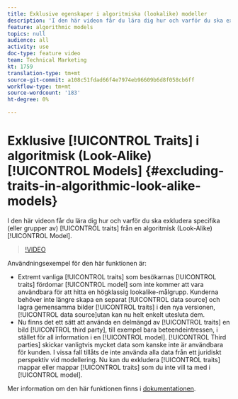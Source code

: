 ```yaml
---
title: Exklusive egenskaper i algoritmiska (lookalike) modeller
description: 'I den här videon får du lära dig hur och varför du ska exkludera specifika (eller grupper av) egenskaper från en algoritmisk (Look-Alike) modell. '
feature: algorithmic models
topics: null
audience: all
activity: use
doc-type: feature video
team: Technical Marketing
kt: 1759
translation-type: tm+mt
source-git-commit: a108c51fdad66f4e7974eb96609b6d8f058cb6ff
workflow-type: tm+mt
source-wordcount: '183'
ht-degree: 0%

---
```



# Exklusive [!UICONTROL Traits] i algoritmisk (Look-Alike) [!UICONTROL Models] {#excluding-traits-in-algorithmic-look-alike-models}

I den här videon får du lära dig hur och varför du ska exkludera specifika (eller grupper av) [!UICONTROL traits] från en algoritmisk (Look-Alike) [!UICONTROL Model].

>[!VIDEO](https://video.tv.adobe.com/v/25569/?quality=12)

Användningsexempel för den här funktionen är:

* Extremt vanliga [!UICONTROL traits] som besökarnas [!UICONTROL traits] fördomar [!UICONTROL model] som inte kommer att vara användbara för att hitta en högklassig lookalike-målgrupp. Kunderna behöver inte längre skapa en separat [!UICONTROL data source] och lagra gemensamma bilder [!UICONTROL traits] i den nya versionen, [!UICONTROL data source]utan kan nu helt enkelt utesluta dem.
* Nu finns det ett sätt att använda en delmängd av [!UICONTROL traits] en bild [!UICONTROL third party], till exempel bara beteendeintressen, i stället för all information i en [!UICONTROL model]. [!UICONTROL Third parties] skickar vanligtvis mycket data som kanske inte är användbara för kunden. I vissa fall tillåts de inte använda alla data från ett juridiskt perspektiv vid modellering. Nu kan du exkludera [!UICONTROL traits] mappar eller mappar [!UICONTROL traits] som du inte vill ta med i [!UICONTROL model].

Mer information om den här funktionen finns i [dokumentationen](https://marketing.adobe.com/resources/help/en_US/aam/trait-exclusion-algo-models.html).